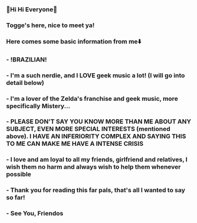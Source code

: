 ### 🌠Hi Hi Everyone🌠
### Togge's here, nice to meet ya!
### Here comes some basic information from me⬇️
### - !BRAZILIAN!
### - I'm a such nerdie, and I LOVE geek music a lot! (I will go into detail below)
### - I'm a lover of the Zelda's franchise and geek music, more specifically Mistery...
### - PLEASE DON'T SAY YOU KNOW MORE THAN ME ABOUT ANY SUBJECT, EVEN MORE SPECIAL INTERESTS (mentioned above). I HAVE AN INFERIORITY COMPLEX AND SAYING THIS TO ME CAN MAKE ME HAVE A INTENSE CRISIS
### - I love and am loyal to all my friends, girlfriend and relatives, I wish them no harm and always wish to help them whenever possible
### - Thank you for reading this far pals, that's all I wanted to say so far!
### - See You, Friendos
